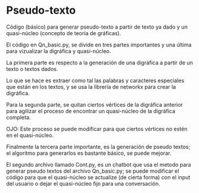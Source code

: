 # Pseudo-texto
Código (básico) para generar pseudo-texto a partir de texto ya dado y un quasi-núcleo (concepto de teoría de gráficas).

El código en Qn_basic.py, se divide en tres partes importantes y una última para vizualizar la digráfica y quasi-núcleo.

La primera parte es respecto a la generación de una digráfica a partir de un texto o textos dados.

Lo que se hace es extraer como tal las palabras y caracteres especiales que están en los textos, y se usa la librería de networkx para crear la digráfica.

Para la segunda parte, se quitan ciertos vértices de la digráfica anterior para agilizar el proceso de encontrar un quasi-núcleo de la digráfica completa.

OJO: Este proceso se puede modificar para que ciertos vértices no estén en el quasi-núcleo.

Finalmente la tercera parte importante, es la generación de pseudo textos; el algoritmo para generarlos es bastante básico, se puede mejorar.

El segundo archivo llamado Cont.py, es un chatbot que usa el metodo para generar pseudo textos del archivo Qn_basic.py; se puede modificar el código para que el quasi-núcleo se actualize (de cierta forma) con el input del usuario o dejar el quasi-núcleo fijo para una conversación.
